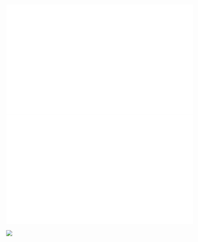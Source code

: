 ![](https://github.com/jfr4nc0/github-stats/blob/master/generated/overview.svg)
![](https://github.com/jfr4nc0/github-stats/blob/master/generated/languages.svg)

![](https://github.com/jfr4nc0/studious-winner/blob/master/generated/languages.svg)

